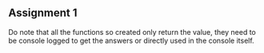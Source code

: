 ## Assignment 1

Do note that all the functions so created only return the value, they need to be console logged to get the answers or directly used in the console itself.
